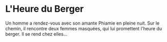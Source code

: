 # L'Heure du Berger

Un homme a rendez-vous avec son amante Phiamie en pleine nuit. Sur le chemin, il rencontre deux  femmes masquées, qui lui promettent l'heure du berger. Il se rend chez elles... 
